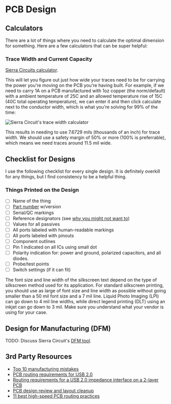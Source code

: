 # PCB Design

## Calculators

There are a lot of things where you need to calculate the optimal dimension for
something. Here are a few calculators that can be super helpful:

### Trace Width and Current Capacity

[Sierra Circuits calculator](https://designertools.app.protoexpress.com/).
  
This will let you figure out just how wide your traces need to be for carrying
the power you're moving on the PCB you're having built. For example, if we need
to carry 1A on a PCB manufactured with 1oz copper (the norm/default) with a
ambient temperature of 25C and an allowed temperature rise of 15C (40C total
operating temperature), we can enter it and then click calculate next to the
conductor width, which is what you're solving for 99% of the time:

![Sierra Circuit's trace width
calculator](../img/sierra-circuits-trace-width-calculator.png)

This results in needing to use 7.6729 mils (thousands of an inch) for trace
width. We should use a safety margin of 50% or more (100% is preferrable), which
means we need traces around 11.5 mil wide.

## Checklist for Designs

I use the following checklist for every single design. It is definitely overkill
for any things, but I find consistency to be a helpful thing.

### Things Printed on the Design

- [ ] Name of the thing
- [ ] [Part number](../organization/part-numbers.md) w/version
- [ ] Serial/QC markings
- [ ] Reference designators (see [why you might not want to]())
- [ ] Values for all passives
- [ ] All ports labeled with human-readable markings
- [ ] All ports labeled with pinouts
- [ ] Component outlines
- [ ] Pin 1 indicated on all ICs using small dot
- [ ] Polarity indication for: power and ground, polarized capacitors, and all
  diodes.
- [ ] Probe/test points
- [ ] Switch settings (if it can fit)

The font size and line width of the silkscreen text depend on the type of
silkscreen method used for its application. For standard silkscreen printing,
you should use as large of font size and line width as possible without going
smaller than a 50 mil font size and a 7 mil line. Liquid Photo Imaging (LPI) can
go down to 4 mil line widths, while direct legend printing (DLT) using an inkjet
can go down to 3 mil. Make sure you understand what your vendor is using for your
case. 

## Design for Manufacturing (DFM)

TODO: Discuss Sierra Circuit's [DFM
tool](https://www.protoexpress.com/tools/pcb-dfm-tool/).


## 3rd Party Resources

* [Top 10 manufacturing mistakes](https://www.autodesk.com/products/fusion-360/blog/top-10-manufacturing-mistakes/)
* [PCB routing requirements for USB 2.0](https://www.autodesk.com/products/fusion-360/blog/pcb-routing-requirements-usb-ultimate-guide/)
* [Routing requirements for a USB 2.0 impedance interface on a 2-layer PCB](https://resources.altium.com/p/routing-requirements-usb-20-2-layer-pcb)
* [PCB design review and layout cleanup](https://www.protoexpress.com/blog/how-to-perform-pcb-design-review-and-layout-clean-up/)
* [11 best high-speed PCB routing practices](https://www.protoexpress.com/blog/best-high-speed-pcb-routing-practices/)